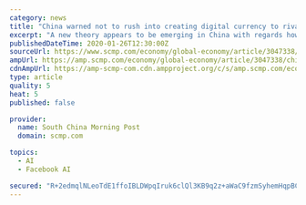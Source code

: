 ```yaml
---
category: news
title: "China warned not to rush into creating digital currency to rival Facebook’s Libra, instead join global debate"
excerpt: "A new theory appears to be emerging in China with regards how it should cope with the potential challenges from Facebook’s blockchain digital currency Libra ... for our 50% early bird offer from SCMP Research: China AI Report. The all new SCMP China AI Report gives you exclusive first-hand insights and analysis into the latest industry ..."
publishedDateTime: 2020-01-26T12:30:00Z
sourceUrl: https://www.scmp.com/economy/global-economy/article/3047338/china-warned-not-rush-creating-digital-currency-rival
ampUrl: https://amp.scmp.com/economy/global-economy/article/3047338/china-warned-not-rush-creating-digital-currency-rival
cdnAmpUrl: https://amp-scmp-com.cdn.ampproject.org/c/s/amp.scmp.com/economy/global-economy/article/3047338/china-warned-not-rush-creating-digital-currency-rival
type: article
quality: 5
heat: 5
published: false

provider:
  name: South China Morning Post
  domain: scmp.com

topics:
  - AI
  - Facebook AI

secured: "R+2edmqlNLeoTdE1ffoIBLDWpqIruk6clQl3KB9q2z+aWaC9fzmSyhemHqpBC830weNq0eVvaoIFcJp6foEkOuMgV9vVM9LiOP0V/CvbjzgGdYNBgcFTtOya/zfVFF2PMKxRUbuNV0YzcTus+kTfRbnKi719hNenIHX76b31qDhAvSXCBd+UXTM3pyflvvoLt1L2Oo+os8riO5nsJvvGcnSH4uNidRaglX0xOKuiBY3XYlH0dwCxSY5H7gV4dWroXShNVguFeMxFRoqZr4bN+nFXUm2QEd87HOgv4YJZkIHwevEog9KBwJlQCa+FTy83rbVZGSDempW3QwWW6FbhzsYaZuCtqZf9Ti6Fx0gfBgjZGmO+zA2Cq+7FkULwtyIh3N0rPiHzDFf6oNnlDHyosqUWObDguKaTNSP2Tv+0pXV8F2tfCZugnZNpJbNzW6Hb76ahrGo1C+py13nt2DoOkPezmErOQgWCP94HLxDfIM0=;A7ngFjnU3dwlcV6YeB746Q=="
---
```


